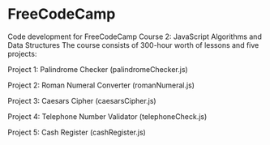 # FreeCodeCamp
Code development for FreeCodeCamp Course 2: JavaScript Algorithms and Data Structures
The course consists of 300-hour worth of lessons and five projects:

Project 1: Palindrome Checker (palindromeChecker.js)

Project 2: Roman Numeral Converter (romanNumeral.js)

Project 3: Caesars Cipher (caesarsCipher.js)

Project 4: Telephone Number Validator (telephoneCheck.js)

Project 5: Cash Register (cashRegister.js)
